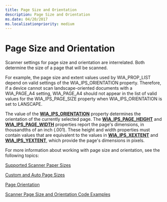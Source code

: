 ```yaml
---
title: Page Size and Orientation
description: Page Size and Orientation
ms.date: 04/20/2017
ms.localizationpriority: medium
---
```


# Page Size and Orientation


Scanner settings for page size and orientation are interrelated. Both determine the size of a page that will be scanned.

For example, the page size and extent values used by WIA\_PROP\_LIST depend on valid settings of the WIA\_IPS\_ORIENTATION property. Therefore, if a device cannot scan landscape-oriented documents with a WIA\_PAGE\_A4 setting, WIA\_PAGE\_A4 should not appear in the list of valid values for the WIA\_IPS\_PAGE\_SIZE property when WIA\_IPS\_ORIENTATION is set to LANSCAPE.

The value of the [**WIA\_IPS\_ORIENTATION**](./wia-ips-orientation.md) property determines the orientation of the currently selected page. The [**WIA\_IPS\_PAGE\_HEIGHT**](./wia-ips-page-height.md) and [**WIA\_IPS\_PAGE\_WIDTH**](./wia-ips-page-width.md) properties report the page's dimensions, in thousandths of an inch (.001). These height and width properties must contain values that are equivalent to the values in [**WIA\_IPS\_XEXTENT**](./wia-ips-xextent.md) and [**WIA\_IPS\_YEXTENT**](./wia-ips-yextent.md), which provide the page's dimensions in pixels.

For more information about working with page size and orientation, see the following topics:

[Supported Scanner Paper Sizes](supported-scanner-paper-sizes.md)

[Custom and Auto Page Sizes](custom-and-auto-page-sizes.md)

[Page Orientation](page-orientation.md)

[Scanner Page Size and Orientation Code Examples](page-size-and-orientation-code-examples.md)

 

